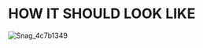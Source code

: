 # HOW IT SHOULD LOOK LIKE
![Snag_4c7b1349](https://user-images.githubusercontent.com/65237382/135784906-062eae34-9ffb-402d-9f5f-448794d9cc85.png)
